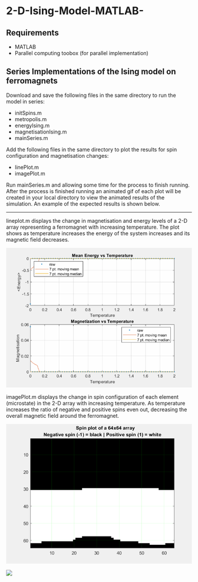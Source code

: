 # 2-D-Ising-Model-MATLAB-

## Requirements

* MATLAB
* Parallel computing toobox (for parallel implementation)

## Series Implementations of the Ising model on ferromagnets

Download and save the following files in the same directory to run the model in series:
* initSpins.m
* metropolis.m
* energyIsing.m
* magnetisationIsing.m
* mainSeries.m

Add the following files in the same directory to plot the results for spin configuration and magnetisation changes:
* linePlot.m
* imagePlot.m

Run mainSeries.m and allowing some time for the process to finish running. After the process is finished running an animated gif of each plot will be created in your local directory to view the animated results of the simulation. An example of the expected results is shown below.

---

lineplot.m displays the change in magnetisation and energy levels of a 2-D array representing a ferromagnet with increasing temperature. The plot shows as temperature increases the energy of the system increases and its magnetic field decreases.



![](Magnetisation.gif)





imagePlot.m displays the change in spin configuration of each element (microstate) in the 2-D array with increasing temperature. As temperature increases the ratio of negative and positive spins even out, decreasing the overall magnetic field around the ferromagnet.



![](spin_configuration.gif)




![](spin_configuration(1).gif)


